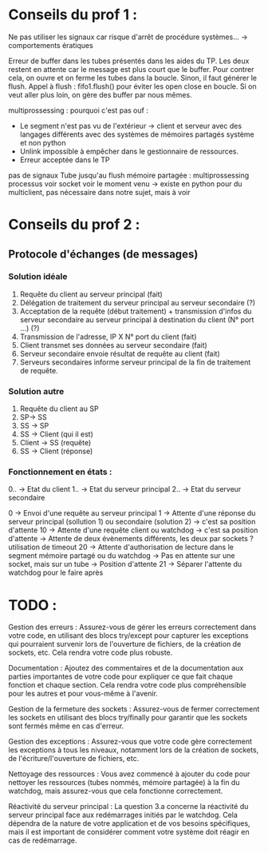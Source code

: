 # Conseils du prof 1 : 
Ne pas utiliser les signaux car risque d'arrêt de procédure systèmes... -> comportements ératiques

Erreur de buffer dans les tubes présentés dans les aides du TP. Les deux restent en attente car le message est plus court que le buffer. Pour contrer cela, on ouvre et on ferme les tubes dans la boucle. Sinon, il faut générer le flush.
Appel à flush : fifo1.flush() pour éviter les open close en boucle.
Si on veut aller plus loin, on gère des buffer par nous mêmes.

multiprossessing : pourquoi c'est pas ouf : 
- Le segment n'est pas vu de l'extérieur -> client et serveur avec des langages différents avec des systèmes de mémoires partagés système et non python
- Unlink impossible à empêcher dans le gestionnaire de ressources. 
- Erreur acceptée dans le TP

pas de signaux
Tube jusqu'au flush
mémoire partagée : multiprossessing
processus voir
socket voir le moment venu -> existe en python pour du multiclient, pas nécessaire dans notre sujet, mais à voir

# Conseils du prof 2 : 
## Protocole d'échanges (de messages)
### Solution idéale
1) Requête du client au serveur principal (fait)
2) Délégation de traitement du serveur principal au serveur secondaire (?)
3) Acceptation de la requête (début traitement) + transmission d'infos du serveur secondaire au serveur principal à destination du client (N° port ...) (?)
4) Transmission de l'adresse, IP X N° port du client (fait)
5) Client transmet ses données au serveur secondaire (fait)
6) Serveur secondaire envoie résultat de requête au client (fait)
7) Serveurs secondaires informe serveur principal de la fin de traitement de requête.

### Solution autre
1) Requête du client au SP
2) SP-> SS
3) SS -> SP
4) SS -> Client (qui il est)
5) Client -> SS (requête)
6) SS -> Client (réponse)

### Fonctionnement en états : 
0.. -> Etat du client
1.. -> Etat du serveur principal
2.. -> Etat du serveur secondaire

0 -> Envoi d'une requête au serveur principal
1 -> Attente d'une réponse du serveur principal (sollution 1) ou secondaire (solution 2) -> c'est sa position d'attente
10 -> Attente d'une requête client ou watchdog -> c'est sa position d'attente -> Attente de deux évènements différents, les deux par sockets ? utilisation de timeout
20 -> Attente d'authorisation de lecture dans le segment mémoire partagé ou du watchdog -> Pas en attente sur une socket, mais sur un tube -> Position d'attente
21 -> Séparer l'attente du watchdog pour le faire après

# TODO : 
Gestion des erreurs : Assurez-vous de gérer les erreurs correctement dans votre code, en utilisant des blocs try/except pour capturer les exceptions qui pourraient survenir lors de l'ouverture de fichiers, de la création de sockets, etc. Cela rendra votre code plus robuste.

Documentation : Ajoutez des commentaires et de la documentation aux parties importantes de votre code pour expliquer ce que fait chaque fonction et chaque section. Cela rendra votre code plus compréhensible pour les autres et pour vous-même à l'avenir.

Gestion de la fermeture des sockets : Assurez-vous de fermer correctement les sockets en utilisant des blocs try/finally pour garantir que les sockets sont fermés même en cas d'erreur.

Gestion des exceptions : Assurez-vous que votre code gère correctement les exceptions à tous les niveaux, notamment lors de la création de sockets, de l'écriture/l'ouverture de fichiers, etc.

Nettoyage des ressources : Vous avez commencé à ajouter du code pour nettoyer les ressources (tubes nommés, mémoire partagée) à la fin du watchdog, mais assurez-vous que cela fonctionne correctement.

Réactivité du serveur principal : La question 3.a concerne la réactivité du serveur principal face aux redémarrages initiés par le watchdog. Cela dépendra de la nature de votre application et de vos besoins spécifiques, mais il est important de considérer comment votre système doit réagir en cas de redémarrage.